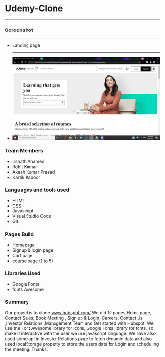 # Udemy-Clone
---
### Screenshot
---
* Landing page
* ---
    ![image](https://github.com/KapoorKartik/Udemy-Clone/blob/main/Screenshot/Screenshot%20(557).png?raw=true)
### Team Members
* Irshath Ahamed
* Rohit Kumar
* Akash Kumar Prasad
* Kartik Kapoor

### Languages and tools used
* HTML
* CSS
* Javascript
* Visual Studio Code
* Git

### Pages Build
* Homepage
* Signup & login page
* Cart page
* course page (1 to 5)

### Libraries Used
* Google Fonts
* fonts Awesome

### Summary
  Our project is to clone www.hubspot.com/ We did 10 pages Home page, Contact Sales, Book Meeting , Sign up & Login, Careers, Contact Us ,Investor Relations ,Management Team and Get started with Hubspot. We use the Font Awesome library for icons, Google Fonts library for fonts. To make it interactive with the user we use javascript language. We have also used some api in Investor Relations page to fetch dynamic data and also used localStorage property to store the users data for Login and scheduling the meeting. Thanks.
